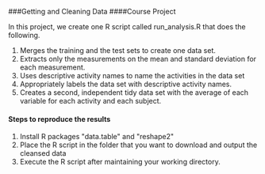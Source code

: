 ###Getting and Cleaning Data
####Course Project

In this project, we create one R script called run_analysis.R that does the following.

1) Merges the training and the test sets to create one data set.
2) Extracts only the measurements on the mean and standard deviation for each measurement.
3) Uses descriptive activity names to name the activities in the data set
4) Appropriately labels the data set with descriptive activity names.
5) Creates a second, independent tidy data set with the average of each variable for each activity and each subject.

#### Steps to reproduce the results
1) Install R packages "data.table" and "reshape2"
2) Place the R script in the folder that you want to download and output the cleansed data
3) Execute the R script after maintaining your working directory.




